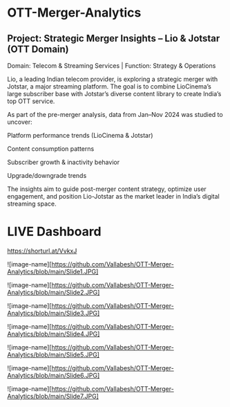 # OTT-Merger-Analytics
## Project: Strategic Merger Insights – Lio & Jotstar (OTT Domain)
Domain: Telecom & Streaming Services | Function: Strategy & Operations

Lio, a leading Indian telecom provider, is exploring a strategic merger with Jotstar, a major streaming platform. The goal is to combine LioCinema’s large subscriber base with Jotstar’s diverse content library to create India’s top OTT service.

As part of the pre-merger analysis, data from Jan–Nov 2024 was studied to uncover:

Platform performance trends (LioCinema & Jotstar)

Content consumption patterns

Subscriber growth & inactivity behavior

Upgrade/downgrade trends

The insights aim to guide post-merger content strategy, optimize user engagement, and position Lio-Jotstar as the market leader in India’s digital streaming space.

# LIVE Dashboard
https://shorturl.at/VvkxJ

![image-name][https://github.com/Vallabesh/OTT-Merger-Analytics/blob/main/Slide1.JPG]

![image-name][https://github.com/Vallabesh/OTT-Merger-Analytics/blob/main/Slide2.JPG]

![image-name][https://github.com/Vallabesh/OTT-Merger-Analytics/blob/main/Slide3.JPG]

![image-name][https://github.com/Vallabesh/OTT-Merger-Analytics/blob/main/Slide4.JPG]

![image-name][https://github.com/Vallabesh/OTT-Merger-Analytics/blob/main/Slide5.JPG]

![image-name][https://github.com/Vallabesh/OTT-Merger-Analytics/blob/main/Slide6.JPG]

![image-name][https://github.com/Vallabesh/OTT-Merger-Analytics/blob/main/Slide7.JPG]







